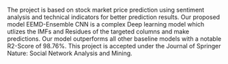 The project is based on stock market price prediction using sentiment analysis and technical indicators for better prediction results.
Our proposed model EEMD-Ensemble CNN is a complex Deep learning model which utlizes the IMFs and Residues of the targeted columns and make predictions.
Our model outperforms all other baseline models with a notable R2-Score of 98.76%.
This project is accepted under the Journal of Springer Nature: Social Network Analysis and Mining.
